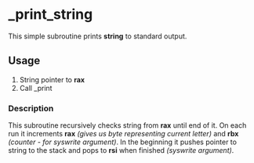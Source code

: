 # _print_string

This simple subroutine prints **string** to standard output.

## Usage

 1. String pointer to **rax**
 2. Call _print

### Description
This subroutine recursively checks string from **rax** until end of it. On each run it increments **rax** *(gives us byte representing current letter)* and **rbx** *(counter - for syswrite argument)*. In the beginning it pushes pointer to string to the stack and pops to **rsi** when finished *(syswrite argument)*. 
